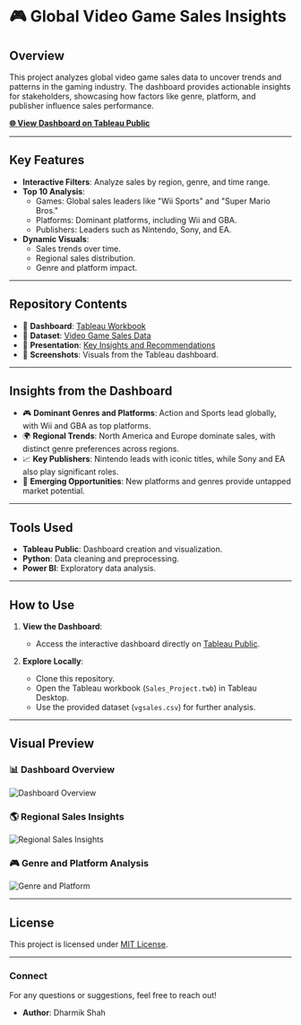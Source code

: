 # 🎮 Global Video Game Sales Insights

## Overview
This project analyzes global video game sales data to uncover trends and patterns in the gaming industry. The dashboard provides actionable insights for stakeholders, showcasing how factors like genre, platform, and publisher influence sales performance. 

**[🌐 View Dashboard on Tableau Public](https://public.tableau.com/app/profile/dharmik.shah2873/viz/GlobalVideoGameSalesInsights/Dashboard1#2)**

---

## Key Features
- **Interactive Filters**: Analyze sales by region, genre, and time range.
- **Top 10 Analysis**:
  - Games: Global sales leaders like "Wii Sports" and "Super Mario Bros."
  - Platforms: Dominant platforms, including Wii and GBA.
  - Publishers: Leaders such as Nintendo, Sony, and EA.
- **Dynamic Visuals**:
  - Sales trends over time.
  - Regional sales distribution.
  - Genre and platform impact.

---

## Repository Contents
- 📂 **Dashboard**: [Tableau Workbook](Sales_Project.twb)
- 📂 **Dataset**: [Video Game Sales Data](data/vgsales.csv)
- 📂 **Presentation**: [Key Insights and Recommendations](docs/NoteGPT_AI_PPT_1737245760721.pptx)
- 📂 **Screenshots**: Visuals from the Tableau dashboard.

---

## Insights from the Dashboard
- 🎮 **Dominant Genres and Platforms**: Action and Sports lead globally, with Wii and GBA as top platforms.
- 🌍 **Regional Trends**: North America and Europe dominate sales, with distinct genre preferences across regions.
- 📈 **Key Publishers**: Nintendo leads with iconic titles, while Sony and EA also play significant roles.
- 🚀 **Emerging Opportunities**: New platforms and genres provide untapped market potential.

---

## Tools Used
- **Tableau Public**: Dashboard creation and visualization.
- **Python**: Data cleaning and preprocessing.
- **Power BI**: Exploratory data analysis.

---

## How to Use
1. **View the Dashboard**:
   - Access the interactive dashboard directly on [Tableau Public](https://public.tableau.com/app/profile/dharmik.shah2873/viz/GlobalVideoGameSalesInsights/Dashboard1#2).

2. **Explore Locally**:
   - Clone this repository.
   - Open the Tableau workbook (`Sales_Project.twb`) in Tableau Desktop.
   - Use the provided dataset (`vgsales.csv`) for further analysis.

---

## Visual Preview
### 📊 Dashboard Overview
![Dashboard Overview](images/dashboard_overview.png)

### 🌎 Regional Sales Insights
![Regional Sales Insights](images/regional_sales.png)

### 🎮 Genre and Platform Analysis
![Genre and Platform](images/genre_platform.png)

---

## License
This project is licensed under [MIT License](LICENSE).

---

### Connect
For any questions or suggestions, feel free to reach out!
- **Author**: Dharmik Shah

